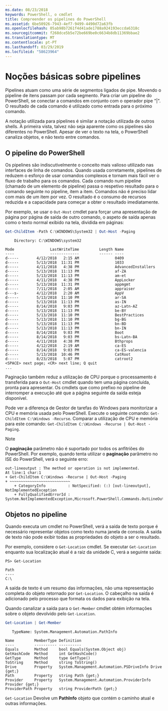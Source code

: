 ```yaml
---
ms.date: 08/23/2018
keywords: PowerShell, o cmdlet
title: Compreender os pipelines do PowerShell
ms.assetid: 6be50926-7943-4ef7-9499-4490d72a63fb
ms.openlocfilehash: 05ab98b7261f4d41ade1788a924193eccda6318c
ms.sourcegitcommit: f268dce5b5e72be669be0c6634b8db11369bbae2
ms.translationtype: MT
ms.contentlocale: pt-PT
ms.lasthandoff: 03/29/2019
ms.locfileid: "58623964"
---
```

# <a name="understanding-pipelines"></a>Noções básicas sobre pipelines

Pipelines atuam como uma série de segmentos ligados de pipe. Movendo o pipeline de itens passam por cada segmento. Para criar um pipeline do PowerShell, se conectar a comandos em conjunto com o operador pipe "|". O resultado de cada comando é utilizado como entrada para o próximo comando.

A notação utilizada para pipelines é similar a notação utilizada de outros shells. À primeira vista, talvez não seja aparente como os pipelines são diferentes no PowerShell. Apesar de ver o texto na tela, o PowerShell canaliza objetos, e não texto entre comandos.

## <a name="the-powershell-pipeline"></a>O pipeline do PowerShell

Os pipelines são indiscutivelmente o conceito mais valioso utilizado nas interfaces de linha de comandos. Quando usada corretamente, pipelines de reduzem o esforço de usar comandos complexos e tornam mais fácil ver o fluxo de trabalho para os comandos. Cada comando num pipeline (chamado de um elemento de pipeline) passa o respetivo resultado para o comando seguinte no pipeline, item a item. Comandos não é preciso lidar com mais de um item por vez. O resultado é o consumo de recursos reduzida e a capacidade para começar a obter o resultado imediatamente.

Por exemplo, se usar o `Out-Host` cmdlet para forçar uma apresentação de página por página de saída de outro comando, o aspeto de saída apenas como o texto normal exibido na tela, dividida em páginas:

```powershell
Get-ChildItem -Path C:\WINDOWS\System32 | Out-Host -Paging
```

```Output
    Directory: C:\WINDOWS\system32

Mode                LastWriteTime         Length Name
----                -------------         ------ ----
d-----        4/12/2018   2:15 AM                0409
d-----        5/13/2018  11:31 PM                1033
d-----        4/11/2018   4:38 PM                AdvancedInstallers
d-----        5/13/2018  11:13 PM                af-ZA
d-----        5/13/2018  11:13 PM                am-et
d-----        4/11/2018   4:38 PM                AppLocker
d-----        5/13/2018  11:31 PM                appmgmt
d-----        7/11/2018   2:05 AM                appraiser
d---s-        4/12/2018   2:20 AM                AppV
d-----        5/13/2018  11:10 PM                ar-SA
d-----        5/13/2018  11:13 PM                as-IN
d-----        8/14/2018   9:03 PM                az-Latn-AZ
d-----        5/13/2018  11:13 PM                be-BY
d-----        5/13/2018  11:10 PM                BestPractices
d-----        5/13/2018  11:10 PM                bg-BG
d-----        5/13/2018  11:13 PM                bn-BD
d-----        5/13/2018  11:13 PM                bn-IN
d-----        8/14/2018   9:03 PM                Boot
d-----        8/14/2018   9:03 PM                bs-Latn-BA
d-----        4/11/2018   4:38 PM                Bthprops
d-----        4/12/2018   2:19 AM                ca-ES
d-----        8/14/2018   9:03 PM                ca-ES-valencia
d-----        5/13/2018  10:46 PM                CatRoot
d-----        8/23/2018   5:07 PM                catroot2
<SPACE> next page; <CR> next line; Q quit
...
```

Paginação também reduz a utilização de CPU porque o processamento é transferida para o `Out-Host` cmdlet quando tem uma página concluída, pronta para apresentar. Os cmdlets que como prefixo no pipeline de interromper a execução até que a página seguinte da saída esteja disponível.

Pode ver a diferença de Gestor de tarefas do Windows para monitorizar a CPU e memória usada pelo PowerShell. Execute o seguinte comando: `Get-ChildItem C:\Windows -Recurse`. Comparar a utilização de CPU e memória para este comando: `Get-ChildItem C:\Windows -Recurse | Out-Host -Paging`.

> [!NOTE]
> O **paginação** parâmetro não é suportado por todos os anfitriões do PowerShell. Por exemplo, quando tenta utilizar o **paginação** parâmetro no ISE do PowerShell, verá o seguinte erro:
>
> ```Output
> out-lineoutput : The method or operation is not implemented.
> At line:1 char:1
> + Get-ChildItem C:\Windows -Recurse | Out-Host -Paging
> + ~~~~~~~~~~~~~~~~~~~~~~~~~~~
>     + CategoryInfo          : NotSpecified: (:) [out-lineoutput], NotImplementedException
>     + FullyQualifiedErrorId : System.NotImplementedException,Microsoft.PowerShell.Commands.OutLineOutputCommand
> ```

## <a name="objects-in-the-pipeline"></a>Objetos no pipeline

Quando executa um cmdlet no PowerShell, verá a saída de texto porque é necessário representar objetos como texto numa janela de consola. A saída de texto não pode exibir todas as propriedades do objeto a ser o resultado.

Por exemplo, considere o `Get-Location` cmdlet. Se executar `Get-Location` enquanto sua localização atual é a raiz da unidade C, verá a seguinte saída:

```
PS> Get-Location

Path
----
C:\
```

A saída de texto é um resumo das informações, não uma representação completa do objeto retornado por `Get-Location`. O cabeçalho na saída é adicionado pelo processo que formata os dados para exibição na tela.

Quando canalizar a saída para o `Get-Member` cmdlet obtém informações sobre o objeto devolvido pelo `Get-Location`.

```powershell
Get-Location | Get-Member
```

```Output
   TypeName: System.Management.Automation.PathInfo

Name         MemberType Definition
----         ---------- ----------
Equals       Method     bool Equals(System.Object obj)
GetHashCode  Method     int GetHashCode()
GetType      Method     type GetType()
ToString     Method     string ToString()
Drive        Property   System.Management.Automation.PSDriveInfo Drive {get;}
Path         Property   string Path {get;}
Provider     Property   System.Management.Automation.ProviderInfo Provider {get;}
ProviderPath Property   string ProviderPath {get;}
```

`Get-Location` Devolve um **PathInfo** objeto que contém o caminho atual e outras informações.
